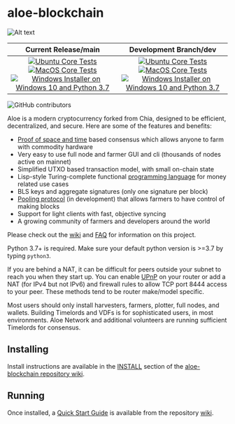 # aloe-blockchain

![Alt text](https://www.aloecoin.org/s/aloe_logo.png)

| Current Release/main | Development Branch/dev |
|         :---:          |          :---:         |
| [![Ubuntu Core Tests](https://github.com/Aloe-Network/aloe-blockchain/actions/workflows/build-test-ubuntu-core.yml/badge.svg)](https://github.com/Aloe-Network/aloe-blockchain/actions/workflows/build-test-ubuntu-core.yml) [![MacOS Core Tests](https://github.com/Aloe-Network/aloe-blockchain/actions/workflows/build-test-macos-core.yml/badge.svg)](https://github.com/Aloe-Network/aloe-blockchain/actions/workflows/build-test-macos-core.yml) [![Windows Installer on Windows 10 and Python 3.7](https://github.com/Aloe-Network/aloe-blockchain/actions/workflows/build-windows-installer.yml/badge.svg)](https://github.com/Aloe-Network/aloe-blockchain/actions/workflows/build-windows-installer.yml)  |  [![Ubuntu Core Tests](https://github.com/Aloe-Network/aloe-blockchain/actions/workflows/build-test-ubuntu-core.yml/badge.svg?branch=dev)](https://github.com/Aloe-Network/aloe-blockchain/actions/workflows/build-test-ubuntu-core.yml) [![MacOS Core Tests](https://github.com/Aloe-Network/aloe-blockchain/actions/workflows/build-test-macos-core.yml/badge.svg?branch=dev)](https://github.com/Aloe-Network/aloe-blockchain/actions/workflows/build-test-macos-core.yml) [![Windows Installer on Windows 10 and Python 3.7](https://github.com/Aloe-Network/aloe-blockchain/actions/workflows/build-windows-installer.yml/badge.svg?branch=dev)](https://github.com/Aloe-Network/aloe-blockchain/actions/workflows/build-windows-installer.yml) |

![GitHub contributors](https://img.shields.io/github/contributors/Aloe-Network/aloe-blockchain?logo=GitHub)

Aloe is a modern cryptocurrency forked from Chia, designed to be efficient, decentralized, and secure. Here are some of the features and benefits:
* [Proof of space and time](https://docs.google.com/document/d/1tmRIb7lgi4QfKkNaxuKOBHRmwbVlGL4f7EsBDr_5xZE/edit) based consensus which allows anyone to farm with commodity hardware
* Very easy to use full node and farmer GUI and cli (thousands of nodes active on mainnet)
* Simplified UTXO based transaction model, with small on-chain state
* Lisp-style Turing-complete functional [programming language](https://aloelisp.com/) for money related use cases
* BLS keys and aggregate signatures (only one signature per block)
* [Pooling protocol](https://www.aloecoin.org/pools.html) (in development) that allows farmers to have control of making blocks
* Support for light clients with fast, objective syncing
* A growing community of farmers and developers around the world

Please check out the [wiki](https://github.com/Aloe-Network/aloe-blockchain/wiki)
and [FAQ](https://github.com/Aloe-Network/aloe-blockchain/wiki/FAQ) for
information on this project.

Python 3.7+ is required. Make sure your default python version is >=3.7
by typing `python3`.

If you are behind a NAT, it can be difficult for peers outside your subnet to
reach you when they start up. You can enable
[UPnP](https://www.homenethowto.com/ports-and-nat/upnp-automatic-port-forward/)
on your router or add a NAT (for IPv4 but not IPv6) and firewall rules to allow
TCP port 8444 access to your peer.
These methods tend to be router make/model specific.

Most users should only install harvesters, farmers, plotter, full nodes, and wallets.
Building Timelords and VDFs is for sophisticated users, in most environments.
Aloe Network and additional volunteers are running sufficient Timelords
for consensus.

## Installing

Install instructions are available in the
[INSTALL](https://github.com/Aloe-Network/aloe-blockchain/wiki/INSTALL)
section of the
[aloe-blockchain repository wiki](https://github.com/Aloe-Network/aloe-blockchain/wiki).

## Running

Once installed, a
[Quick Start Guide](https://github.com/Aloe-Network/aloe-blockchain/wiki/Quick-Start-Guide)
is available from the repository
[wiki](https://github.com/Aloe-Network/aloe-blockchain/wiki).
